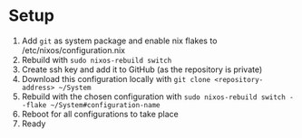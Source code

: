 # Setup

1. Add `git` as system package and enable nix flakes to /etc/nixos/configuration.nix
2. Rebuild with `sudo nixos-rebuild switch`
3. Create ssh key and add it to GitHub (as the repository is private)
4. Download this configuration locally with `git clone <repository-address> ~/System`
5. Rebuild with the chosen configuration with `sudo nixos-rebuild switch --flake ~/System#configuration-name`
6. Reboot for all configurations to take place
7. Ready
